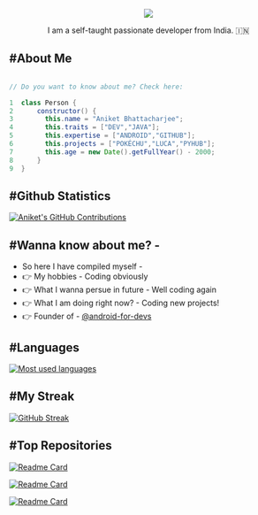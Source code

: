 <p align= "center">
<img src = "https://readme-typing-svg.herokuapp.com?&center=true&width=380&height=45&color=%2336BCF7&lines=Hello+There%2C+I'm+Aniket!;I+do+Open+Source!"></p>

<p align = "center">  I am a self-taught passionate developer from India. 🇮🇳 </p>

## #About Me 
```java

// Do you want to know about me? Check here:

1  class Person {
2      constructor() {
3        this.name = "Aniket Bhattacharjee";
4        this.traits = ["DEV","JAVA"];
5        this.expertise = ["ANDROID","GITHUB"];
6        this.projects = ["POKÉCHU","LUCA","PYHUB"];
7        this.age = new Date().getFullYear() - 2000;
8      }
9  }
```


## #Github Statistics
[![Aniket's GitHub Contributions](https://github-readme-stats.vercel.app/api?username=DevMike123&count_private=true&show_icons=true&theme=react)](https://github.com/DevMike123/)



## #Wanna know about me? -
- So here I have compiled myself -
- 👉 My hobbies - Coding obviously
- 👉 What I wanna persue in future - Well coding again
- 👉 What I am doing right now? - Coding new projects!
- 👉 Founder of - [@android-for-devs](https://github.com/android-for-devs)

## #Languages 

[![Most used languages](https://github-readme-stats.vercel.app/api/top-langs/?username=DevMike123&langs_count=30&theme=react&layout=compact)](https://github.com/DevMike123/)

## #My Streak
[![GitHub Streak](http://github-readme-streak-stats.herokuapp.com?user=DevMike123&theme=black-ice&date_format=M%20j%5B%2C%20Y%5D&stroke=FFFFFF)](https://git.io/streak-stats)

## #Top Repositories
[![Readme Card](https://github-readme-stats.vercel.app/api/pin/?username=PokechuDiscord&repo=pokechu&theme=dark)](https://github.com/PokechuDiscord/pokechu)

[![Readme Card](https://github-readme-stats.vercel.app/api/pin/?username=DevMike123&repo=Luca&theme=dark)](https://github.com/DevMike123/Luca)

[![Readme Card](https://github-readme-stats.vercel.app/api/pin/?username=DevMike123&repo=pyhub&theme=dark)](https://github.com/DevMike123/pyhub)
